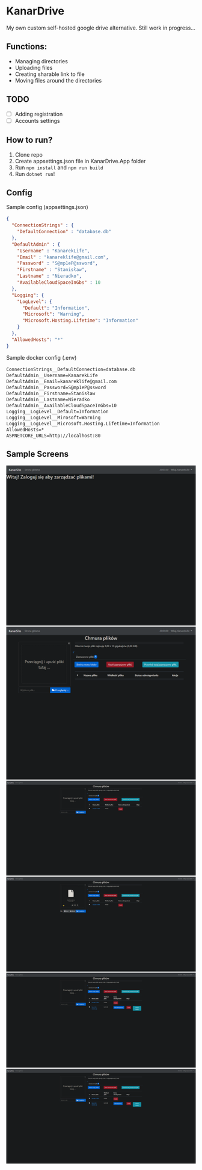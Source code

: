 # KanarDrive
My own custom self-hosted google drive alternative. Still work in progress...

## Functions:
- Managing directories
- Uploading files
- Creating sharable link to file
- Moving files around the directories
## TODO
- [ ] Adding registration
- [ ] Accounts settings
## How to run?
1. Clone repo
2. Create appsettings.json file in KanarDrive.App folder
3. Run `npm install` and `npm run build`
4. Run `dotnet run`!
## Config
Sample config (appsettings.json)
```json
{
  "ConnectionStrings" : {
    "DefaultConnection" : "database.db"
  },
  "DefaultAdmin" : {
    "Username" : "KanarekLife",
    "Email" : "kanareklife@gmail.com",
    "Password" : "S@mp1eP@ssword",
    "Firstname" : "Stanisław",
    "Lastname" : "Nieradko",
    "AvailableCloudSpaceInGbs" : 10
  },
  "Logging": {
    "LogLevel": {
      "Default": "Information",
      "Microsoft": "Warning",
      "Microsoft.Hosting.Lifetime": "Information"
    }
  },
  "AllowedHosts": "*"
}
```

Sample docker config (.env)
```dotenv
ConnectionStrings__DefaultConnection=database.db
DefaultAdmin__Username=KanarekLife
DefaultAdmin__Email=kanareklife@gmail.com
DefaultAdmin__Password=S@mp1eP@ssword
DefaultAdmin__Firstname=Stanisław
DefaultAdmin__Lastname=Nieradko
DefaultAdmin__AvailableCloudSpaceInGbs=10
Logging__LogLevel__Default=Information
Logging__LogLevel__Mirosoft=Warning
Logging__LogLevel__Microsoft.Hosting.Lifetime=Information
AllowedHosts=*
ASPNETCORE_URLS=http://localhost:80
```
## Sample Screens
![](docs/screen%20(1).png)
![](docs/screen%20(2).png)
![](docs/screen%20(3).png)
![](docs/screen%20(4).png)
![](docs/screen%20(5).png)
![](docs/screen%20(6).png)